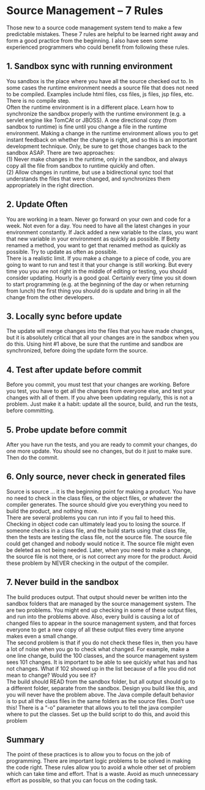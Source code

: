 #  Source Management – 7 Rules

Those new to a source code management system tend to make a few predictable mistakes. These 7 rules are helpful to be learned right away and form a good practice from the beginning. I also have seen some experienced programmers who could benefit from following these rules.

## 1\. Sandbox sync with running environment

You sandbox is the place where you have all the source checked out to. In some cases the runtime environment needs a source file that does not need to be compiled. Examples include html files, css files, js files, jsp files, etc. There is no compile step.  
Often the runtime environment is in a different place. Learn how to synchronize the sandbox properly with the runtime environment (e.g. a servlet engine like TomCAt or JBOSS). A one directional copy (from sandbox to runtime) is fine until you change a file in the runtime environment. Making a change in the runtime environment allows you to get instant feedback on whether the change is right, and so this is an important development technique. Only, be sure to get those changes back to the sandbox ASAP. There are two approaches:  
(1) Never make changes in the runtime, only in the sandbox, and always copy all the file from sandbox to runtime quickly and often.  
(2) Allow changes in runtime, but use a bidirectional sync tool that understands the files that were changed, and synchronizes them appropriately in the right direction.

## 2\. Update Often

You are working in a team. Never go forward on your own and code for a week. Not even for a day. You need to have all the latest changes in your environment constantly. If Jack added a new variable to the class, you want that new variable in your environment as quickly as possible. If Betty renamed a method, you want to get that renamed method as quickly as possible. Try to update as often as possible.  
There is a realistic limit. If you make a change to a piece of code, you are going to want to run and test it that your change is still working. But every time you you are not right in the middle of editing or testing, you should consider updating. Hourly is a good goal. Certainly every time you sit down to start programming (e.g. at the beginning of the day or when returning from lunch) the first thing you should do is update and bring in all the change from the other developers.

## 3\. Locally sync before update

The update will merge changes into the files that you have made changes, but it is absolutely critical that all your changes are in the sandbox when you do this. Using hint #1 above, be sure that the runtime and sandbox are synchronized, before doing the update form the source.

## 4\. Test after update before commit

Before you commit, you must test that your changes are working. Before you test, you have to get all the changes from everyone else, and test your changes with all of them. If you ahve been updating regularly, this is not a problem. Just make it a habit: update all the source, build, and run the tests, before committing.

## 5\. Probe update before commit

After you have run the tests, and you are ready to commit your changes, do one more update. You should see no changes, but do it just to make sure. Then do the commit.

## 6\. Only source, never check in generated files

Source is source … it is the beginning point for making a product. You have no need to check in the class files, or the object files, or whatever the compiler generates. The source should give you everything you need to build the product, and nothing more.  
There are several problems you can run into if you fail to heed this. Checking in object code can ultimately lead you to losing the source. If someone checks in a class file, and the build starts using that class file, then the tests are testing the class file, not the source file. The source file could get changed and nobody would notice it. The source file might even be deleted as not being needed. Later, when you need to make a change, the source file is not there, or is not correct any more for the product. Avoid these problem by NEVER checking in the output of the compiler.

## 7\. Never build in the sandbox

The build produces output. That output should never be written into the sandbox folders that are managed by the source management system. The are two problems. You might end up checking in some of these output files, and run into the problems above. Also, every build is causing a lot of changed files to appear in the source management system, and that forces everyone to get a new copy of all these output files every time anyone makes even a small change.  
The second problem is that if you do not check these files in, then you have a lot of noise when you go to check what changed. For example, make a one line change, build the 100 classes, and the source management system sees 101 changes. It is important to be able to see quickly what has and has not changes. What if 102 showed up in the list because of a file you did not mean to change? Would you see it?  
The build should READ from the sandbox folder, but all output should go to a different folder, separate from the sandbox. Design you build like this, and you will never have the problem above. The Java compile default behavior is to put all the class files in the same folders as the source files. Don’t use this! There is a “-o” parameter that allows you to tell the java compiler where to put the classes. Set up the build script to do this, and avoid this problem

## Summary

The point of these practices is to allow you to focus on the job of programming. There are important logic problems to be solved in making the code right. These rules allow you to avoid a whole other set of problem which can take time and effort. That is a waste. Avoid as much unnecessary effort as possible, so that you can focus on the coding task.